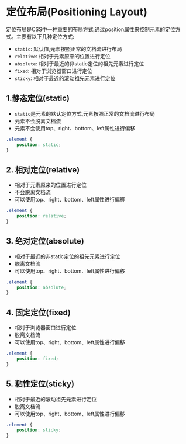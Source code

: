 # 定位布局(Positioning Layout) 
定位布局是CSS中一种重要的布局方式,通过position属性来控制元素的定位方式。主要有以下几种定位方式:
- `static`: 默认值,元素按照正常的文档流进行布局
- `relative`: 相对于元素原来的位置进行定位
- `absolute`: 相对于最近的非static定位的祖先元素进行定位
- `fixed`: 相对于浏览器窗口进行定位
- `sticky`: 相对于最近的滚动祖先元素进行定位
## 1.静态定位(static)
- `static`是元素的默认定位方式,元素按照正常的文档流进行布局
- 元素不会脱离文档流
- 元素不会使用top、right、bottom、left属性进行偏移
```css
.element {
    position: static;
}
```
## 2. 相对定位(relative) 
- 相对于元素原来的位置进行定位
- 不会脱离文档流
- 可以使用top、right、bottom、left属性进行偏移
```css
.element {
    position: relative;
}
```

## 3. 绝对定位(absolute)
- 相对于最近的非static定位的祖先元素进行定位
- 脱离文档流
- 可以使用top、right、bottom、left属性进行偏移
```css
.element {
    position: absolute;
}
```

## 4. 固定定位(fixed)
- 相对于浏览器窗口进行定位
- 脱离文档流
- 可以使用top、right、bottom、left属性进行偏移
```css
.element {
    position: fixed;
}
``` 
## 5. 粘性定位(sticky)
- 相对于最近的滚动祖先元素进行定位
- 脱离文档流
- 可以使用top、right、bottom、left属性进行偏移
```css
.element {
    position: sticky;
}
``` 




